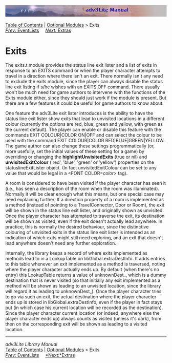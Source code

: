 ![](topbar.jpg)

[Table of Contents](toc.htm) \| [Optional Modules](optional.htm) \>
Exits  
[*Prev:* EventLists](eventlist.htm)     [*Next:* Extras](extra.htm)    

# Exits

The exits.t module provides the status line exit lister and a list of
exits in response to an EXITS command or when the player character
attempts to travel in a direction where there isn't an exit. There
normally isn't any need to exclude the exits module, since the player
can always disable the status line exit listing if s/he wishes with an
EXITS OFF command. There usually won't be much need for game authors to
intervene with the functions of the Exits module either, since they
should just work if the module is present. But there are a few features
it could be useful for game authors to know about.

One feature the adv3Lite exit lister introduces is the ability to have
the status line exit lister show exits that lead to unvisited locations
in a different colour (currently the options are red, blue, green and
yellow, with green as the current default). The player can enable or
disable this feature with the commands EXIT COLOUR\|COLOR ON\|OFF and
can select the colour to be used with the command EXIT COLOUR\|COLOR
RED\|BLUE\|GREEN\|YELLOW. The game author can also change these settings
programmatically (or, more usefully, set the initial values of these
setting for a game) by overriding or changing the
**highlightUnvisitedExits** (true or nil) and **unvisitedExitColour**
('red', 'blue', 'green' or 'yellow') properties on the
statuslineExitLister object. (In fact unvisitedExitColour can be set to
any value that would be legal in a \<FONT COLOR=*color*\> tag).

A room is considered to have been visited if the player character has
seen it (i.e., has seen a description of the room when the room was
illuminated). Normally it will be clear enough what this means, but one
special case may need explaining further. If a direction property of a
room is implemented as a method (instead of pointing to a
TravelConnector, Door or Room), the exit will be shown in the status
line exit lister, and originally shown as unvisited. Once the player
character has attempted to traverse the exit, its destination will be
shown as visited, even if the exit doesn't actually lead anywhere. In
practice, this is normally the desired behaviour, since the distinctive
colouring of unvisited exits in the status line exit lister is intended
as an indication of which exits might still need exploring, and an exit
that doesn't lead anywhere doesn't need any further exploration.

Internally, the library keeps a record of where exits implemented as
methods lead to in a LookupTable on libGlobal.extraDestInfo. It adds
entries to this table whenever an exit implemented as a method is
traversed, noting where the player character actually ends up. By
default (when there's no entry) this LookupTable returns a value of
unknownDest\_, which is a dummy destination that is never visited (so
that initially any exit implemented as a method will be shown as leading
to an unvisited location, since the library will regard it as leading to
unknownDest\_). Once the player character tries to go via such an exit,
the actual destination where the player character ends up is stored in
libGlobal.extraDestInfo, even if the player in fact stays put (in which
case his current location will be recorded as the destination). Since
the player character current location (or indeed, anywhere else the
player character ends up) always counts as visited (unless it's dark),
from then on the corresponding exit will be shown as leading to a
visited location.

------------------------------------------------------------------------

*adv3Lite Library Manual*  
[Table of Contents](toc.htm) \| [Optional Modules](optional.htm) \>
Exits  
[*Prev:* EventLists](eventlist.htm)     [*Next:*Extras](extra.htm)    
